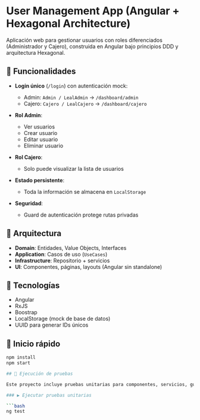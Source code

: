 # User Management App (Angular + Hexagonal Architecture)

Aplicación web para gestionar usuarios con roles diferenciados (Administrador y Cajero), construida en Angular bajo principios DDD y arquitectura Hexagonal.

## 📌 Funcionalidades

- **Login único** (`/login`) con autenticación mock:

  - Admin: `Admin / LealAdmin` → `/dashboard/admin`
  - Cajero: `Cajero / LealCajero` → `/dashboard/cajero`

- **Rol Admin**:

  - Ver usuarios
  - Crear usuario
  - Editar usuario
  - Eliminar usuario

- **Rol Cajero**:

  - Solo puede visualizar la lista de usuarios

- **Estado persistente**:

  - Toda la información se almacena en `LocalStorage`

- **Seguridad**:
  - Guard de autenticación protege rutas privadas

## 🧱 Arquitectura

- **Domain**: Entidades, Value Objects, Interfaces
- **Application**: Casos de uso (`UseCases`)
- **Infrastructure**: Repositorio + servicios
- **UI**: Componentes, páginas, layouts (Angular sin standalone)

## 🧪 Tecnologías

- Angular
- RxJS
- Boostrap
- LocalStorage (mock de base de datos)
- UUID para generar IDs únicos

## 🚀 Inicio rápido

````bash
npm install
npm start

## 🧪 Ejecución de pruebas

Este proyecto incluye pruebas unitarias para componentes, servicios, guards y casos de uso. Usa el framework de pruebas integrado en Angular (Karma + Jasmine).

### ▶️ Ejecutar pruebas unitarias

```bash
ng test
````
